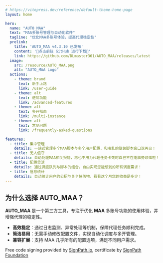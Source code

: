 ```yaml
---
# https://vitepress.dev/reference/default-theme-home-page
layout: home

hero:
  name: "AUTO_MAA"
  text: "MAA多账号管理与自动化软件"
  tagline: "优化MAA多账号体验，提高代理稳定性"
  prelink:
    title: 'AUTO_MAA v4.3.10 已发布'
    content: '🚀点击前往 GitHub 进行下载🚀'
    link: https://github.com/DLmaster361/AUTO_MAA/releases/latest
  image:
    src: /resource/AUTO_MAA.png
    alt: "AUTO_MAA Logo"
  actions:
    - theme: brand
      text: 新手上路
      link: /user-guide
    - theme: alt
      text: 进阶功能
      link: /advanced-features
    - theme: alt
      text: 多开指南
      link: /multi-instance
    - theme: alt
      text: 常见问题
      link: /frequently-asked-questions

features:
  - title: 集中管理
    details: 一站式管理多个MAA脚本与多个用户配置，和凌乱的散装脚本窗口说再见！
  - title: 无人值守
    details: 自动处理MAA相关报错，再也不用为代理任务卡死时自己不在电脑旁烦恼啦！
  - title: 配置灵活
    details: 通过调度队列与脚本的组合，自由实现您能想到的所有调度需求！
  - title: 信息统计
    details: 自动统计用户的公招与关卡掉落物，看看这个月您的收益是多少！
---
```


## 为什么选择 AUTO_MAA？

**AUTO_MAA** 是一个第三方工具，专注于优化 **MAA** 多账号功能的使用体验，并增强代理的稳定性。

- **高效稳定**：通过日志监测、异常处理等机制，保障代理任务顺利完成。
- **简洁易用**：无需手动修改配置文件，实现自动化调度与多开管理。
- **兼容扩展**：支持 MAA 几乎所有的配置选项，满足不同用户需求。


Free code signing provided by [SignPath.io](https://signpath.io/), certificate by [SignPath Foundation](https://signpath.org/)